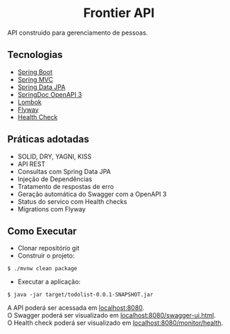 <h1 align="center">
  Frontier API
</h1>

API construido para gerenciamento de pessoas.

## Tecnologias

- [Spring Boot](https://spring.io/projects/spring-boot)
- [Spring MVC](https://docs.spring.io/spring-framework/reference/web/webmvc.html)
- [Spring Data JPA](https://spring.io/projects/spring-data-jpa)
- [SpringDoc OpenAPI 3](https://springdoc.org/v2/#spring-webflux-support)
- [Lombok](https://projectlombok.org/features/)
- [Flyway](https://documentation.red-gate.com/flyway)
- [Health Check](https://docs.spring.io/spring-boot/api/rest/actuator/health.html)

## Práticas adotadas

- SOLID, DRY, YAGNI, KISS
- API REST
- Consultas com Spring Data JPA
- Injeção de Dependências
- Tratamento de respostas de erro
- Geração automática do Swagger com a OpenAPI 3
- Status do servico com Health checks
- Migrations com Flyway

## Como Executar

- Clonar repositório git
- Construir o projeto:
```
$ ./mvnw clean package
```
- Executar a aplicação:
```
$ java -jar target/todolist-0.0.1-SNAPSHOT.jar
```

A API poderá ser acessada em [localhost:8080](http://localhost:8080).<br>
O Swagger poderá ser visualizado em [localhost:8080/swagger-ui.html](http://localhost:8080/swagger-ui.html).<br>
O Health check poderá ser visualizado em [localhost:8080/monitor/health](http://localhost:8080/monitor/health).

